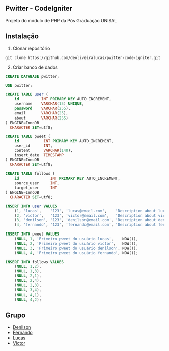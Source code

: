## Pwitter - CodeIgniter

Projeto do módulo de PHP da Pós Graduação UNISAL

## Instalação

1. Clonar repositório

`git clone https://github.com/deoliveiralucas/pwitter-code-igniter.git`

2. Criar banco de dados

```sql
CREATE DATABASE pwitter;

USE pwitter;

CREATE TABLE user (
    id          INT PRIMARY KEY AUTO_INCREMENT,
    username    VARCHAR(15) UNIQUE,
    password    VARCHAR(255),
    email       VARCHAR(25),
    about       VARCHAR(255)
) ENGINE=InnoDB
  CHARACTER SET=utf8;

CREATE TABLE pweet (
    id           INT PRIMARY KEY AUTO_INCREMENT,
    user_id      INT,
    content      VARCHAR(140),
    insert_date  TIMESTAMP
) ENGINE=InnoDB
  CHARACTER SET=utf8;

CREATE TABLE follows (
    id              INT PRIMARY KEY AUTO_INCREMENT,
    source_user     INT,
    target_user     INT
) ENGINE=InnoDB
  CHARACTER SET=utf8;

INSERT INTO user VALUES
    (1, 'lucas',    '123', 'lucas@email.com',    'Description about lucas'),
    (2, 'victor',   '123', 'victor@email.com',   'Description about victor'),
    (3, 'denilson', '123', 'denilson@email.com', 'Description about denilson'),
    (4, 'fernando', '123', 'fernando@email.com', 'Description about fernando');

INSERT INTO pweet VALUES
    (NULL, 1, 'Primeiro pweet do usuário lucas',    NOW()),
    (NULL, 2, 'Primeiro pweet do usuário victor',   NOW()),
    (NULL, 3, 'Primeiro pweet do usuário denilson', NOW()),
    (NULL, 4, 'Primeiro pweet do usuário fernando', NOW());

INSERT INTO follows VALUES
    (NULL, 1,2),
    (NULL, 1,3),
    (NULL, 2,1),
    (NULL, 2,4),
    (NULL, 2,3),
    (NULL, 3,4),
    (NULL, 4,1),
    (NULL, 4,2);
```

## Grupo

- [Denilson](https://github.com/Deniilson)
- [Fernando](https://github.com/fernandomaximo)
- [Lucas](https://github.com/deoliveiralucas)
- [Victor](https://github.com/victorrennan)
